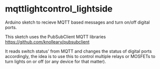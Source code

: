 mqttlightcontrol_lightside
==========================

Arduino sketch to recieve MQTT based messages and turn on/off digital ports.

This sketch uses the PubSubClient MQTT libraries https://github.com/knolleary/pubsubclient

It reads switch status' from MQTT and changes the status of digital ports accordingly, the idea is to use this to control multiple relays or MOSFETs to turn lights on or off (or any device for that matter).



